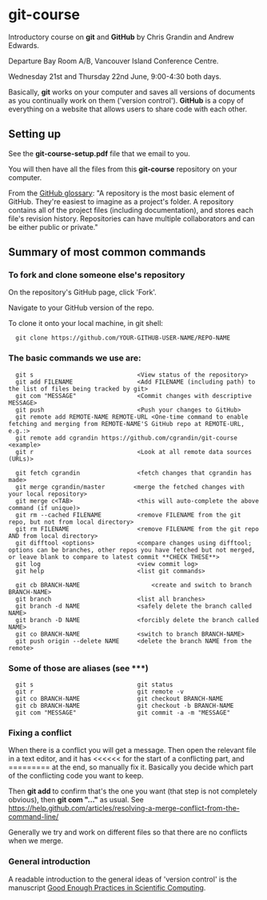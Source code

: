 # git-course

Introductory course on **git** and **GitHub** by Chris Grandin and Andrew Edwards.

Departure Bay Room A/B, Vancouver Island Conference Centre.

Wednesday 21st and Thursday 22nd June, 9:00-4:30 both days.

Basically, **git** works on your computer and saves all versions of documents as you continually work on them ('version control'). **GitHub** is a copy of everything on a website that allows users to share code with each other.


## Setting up

See the **git-course-setup.pdf** file that we email to you. 

You will then have all the files from this **git-course** repository on your computer.

From the [GitHub glossary](https://help.github.com/articles/github-glossary/#repository): "A repository is the most basic element of GitHub. They're easiest to imagine as a project's folder. A repository contains all of the project files (including documentation), and stores each file's revision history. Repositories can have multiple collaborators and can be either public or private." 

 
## Summary of most common commands

### To fork and clone someone else's repository

On the repository's GitHub page, click 'Fork'.

Navigate to your GitHub version of the repo.

To clone it onto your local machine, in git shell:

      git clone https://github.com/YOUR-GITHUB-USER-NAME/REPO-NAME

### The basic commands we use are:

      git s                             <View status of the repository>
      git add FILENAME                  <Add FILENAME (including path) to the list of files being tracked by git>
      git com "MESSAGE"                 <Commit changes with descriptive MESSAGE>
	  git push                          <Push your changes to GitHub>
      git remote add REMOTE-NAME REMOTE-URL <One-time command to enable fetching and merging from REMOTE-NAME'S GitHub repo at REMOTE-URL, e.g.:>
	  git remote add cgrandin https://github.com/cgrandin/git-course  <example>	
      git r                             <Look at all remote data sources (URLs)>

	  git fetch cgrandin                <fetch changes that cgrandin has made>
	  git merge cgrandin/master        <merge the fetched changes with your local repository>
	  git merge c<TAB>                  <this will auto-complete the above command (if unique)>
	  git rm --cached FILENAME          <remove FILENAME from the git repo, but not from local directory>
	  git rm FILENAME                   <remove FILENAME from the git repo AND from local directory>
	  git difftool <options>            <compare changes using difftool; options can be branches, other repos you have fetched but not merged, or leave blank to compare to latest commit **CHECK THESE**>
      git log                           <view commit log>
      git help                          <list git commands>

      git cb BRANCH-NAME	                <create and switch to branch BRANCH-NAME>
      git branch                        <list all branches>
      git branch -d NAME                <safely delete the branch called NAME>
      git branch -D NAME                <forcibly delete the branch called NAME>
      git co BRANCH-NAME                <switch to branch BRANCH-NAME>
      git push origin --delete NAME     <delete the branch NAME from the remote>


### Some of those are aliases (see ***)
      git s                             git status
      git r                             git remote -v
      git co BRANCH-NAME                git checkout BRANCH-NAME
      git cb BRANCH-NAME                git checkout -b BRANCH-NAME
      git com "MESSAGE"                 git commit -a -m "MESSAGE"




### Fixing a conflict

When there is a conflict you will get a message. Then open the relevant file in a text editor, and it has <<<<<<   for the start of a conflicting part, and ========= at the end, so manually fix it. Basically you decide which part of the conflicting code you want to keep.

Then **git add <filename>** to confirm that's the one you want (that step is not completely obvious), then **git com "..."** as usual. See <https://help.github.com/articles/resolving-a-merge-conflict-from-the-command-line/>

Generally we try and work on different files so that there are no conflicts when we merge.

### General introduction

A readable introduction to the general ideas of 'version control' is the manuscript <a href="https://arxiv.org/abs/1609.00037">Good Enough Practices in Scientific Computing</a>.





